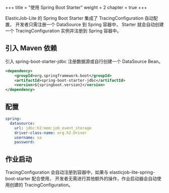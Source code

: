 +++
title = "使用 Spring Boot Starter"
weight = 2
chapter = true
+++

ElasticJob-Lite 的 Spring Boot Starter 集成了 TracingConfiguration 自动配置，
开发者只需注册一个 DataSource 到 Spring 容器中，
Starter 就会自动创建一个 TracingConfiguration 实例并注册到 Spring 容器中。

## 引入 Maven 依赖

引入 spring-boot-starter-jdbc 注册数据源或自行创建一个 DataSource Bean。

```xml
<dependency>
    <groupId>org.springframework.boot</groupId>
    <artifactId>spring-boot-starter-jdbc</artifactId>
    <version>${springboot.version}</version>
</dependency>
```

## 配置

```yaml
spring:
  datasource:
    url: jdbc:h2:mem:job_event_storage
    driver-class-name: org.h2.Driver
    username: sa
    password:
```

## 作业启动

TracingConfiguration 会自动注册到容器中，如果与 elasticjob-lite-spring-boot-starter 配合使用，
开发者无需进行其他额外的操作，作业启动器会自动使用创建的 TracingConfiguration。
